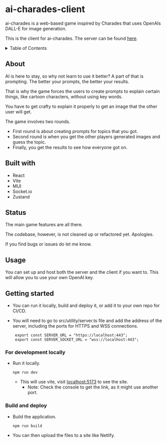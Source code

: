 # ai-charades-client

ai-charades is a web-based game inspired by Charades that uses OpenAIs DALL-E for image generation.

This is the client for ai-charades. The server can be found [here](https://github.com/Seryjnyy/ai-charades-server.git).

<!-- TABLE OF CONTENTS -->
<details>
  <summary>Table of Contents</summary>
  <ol>
    <li>
      <a href="#about">About</a>
      <ul>
        <li><a href="#built-with">Built With</a></li>
      </ul>c
    </li>
    <li><a href="#status">Status</a></li>
    <li><a href="#usage">Usage</a></li>
    <li>
      <a href="#getting-started">Getting Started</a>
      <ul>
        <li><a href="#for-development-locally">For development locally</a></li>
        <li><a href="#build-and-deploy">Build and deploy</a></li>
      </ul>
    </li>
  </ol>
</details>

## About

AI is here to stay, so why not learn to use it better? A part of that is prompting. The better your prompts, the better your results.

That is why the game forces the users to create prompts to explain certain things, like cartoon characters, without using key words.

You have to get crafty to explain it properly to get an image that the other user will get.

The game involves two rounds.

- First round is about creating prompts for topics that you got.
- Second round is when you get the other players generated images and guess the topic.
- Finally, you get the results to see how everyone got on.

## Built with

- React
- Vite
- MUI
- Socket.io
- Zustand

## Status

The main game features are all there.

The codebase, however, is not cleaned up or refactored yet. Apologies.

If you find bugs or issues do let me know.

## Usage

You can set up and host both the server and the client if you want to. This will allow you to use your own OpenAI key.

## Getting started

- You can run it locally, build and deploy it, or add it to your own repo for CI/CD.
- You will need to go to src/utility/server.ts file and add the address of the server, including the ports for HTTPS and WSS connections.

  ```
   export const SERVER_URL = "https://localhost:443";
   export const SERVER_SOCKET_URL = "wss://localhost:443";
  ```

### For development locally

- Run it locally.
  ```
  npm run dev
  ```
  - This will use vite, visit [localhost:5173](http://localhost:5173/) to see the site.
    - Note: Check the console to get the link, as it might use another port.

### Build and deploy

- Build the application.
  ```
  npm run build
  ```
- You can then upload the files to a site like Netlify.
